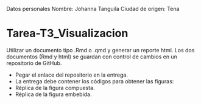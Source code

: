 Datos personales
Nombre: Johanna Tanguila
Ciudad de origen: Tena

# Tarea-T3_Visualizacion 
Utilizar un documento tipo .Rmd o .qmd y generar un reporte html. Los dos documentos (Rmd y html) se guardan con control de cambios en un repositorio de GitHub. 
- Pegar el enlace del repositorio en la entrega.
- La entrega debe contener los códigos para obtener las figuras: 
- Réplica de la figura compuesta.
- Réplica de la figura embebida.
